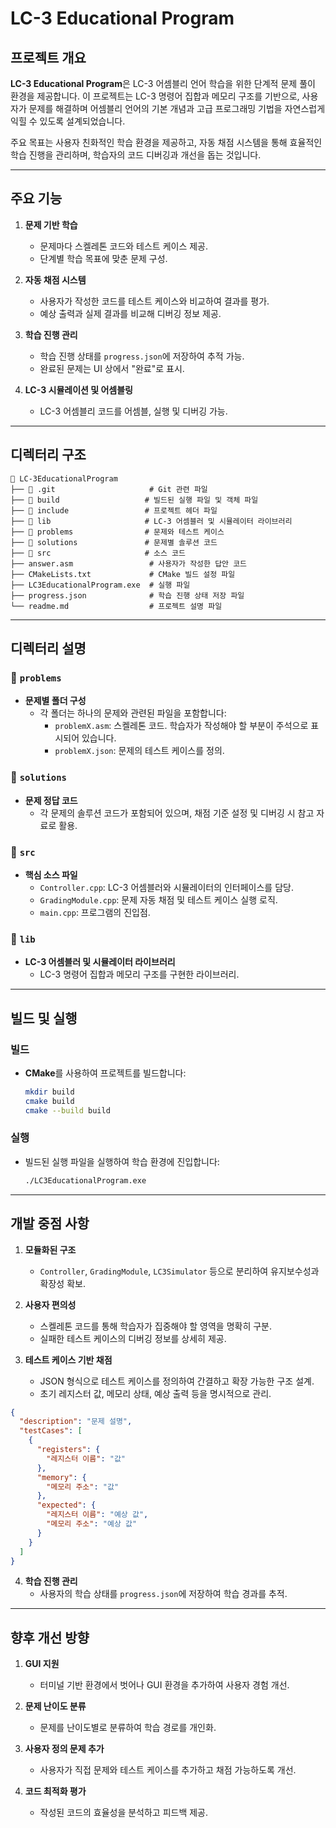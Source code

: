 # LC-3 Educational Program

## 프로젝트 개요

**LC-3 Educational Program**은 LC-3 어셈블리 언어 학습을 위한 단계적 문제 풀이 환경을 제공합니다. 이 프로젝트는 LC-3 명령어 집합과 메모리 구조를 기반으로, 사용자가 문제를 해결하며 어셈블리 언어의 기본 개념과 고급 프로그래밍 기법을 자연스럽게 익힐 수 있도록 설계되었습니다.

주요 목표는 사용자 친화적인 학습 환경을 제공하고, 자동 채점 시스템을 통해 효율적인 학습 진행을 관리하며, 학습자의 코드 디버깅과 개선을 돕는 것입니다.

---

## 주요 기능

1. **문제 기반 학습**

   - 문제마다 스켈레톤 코드와 테스트 케이스 제공.
   - 단계별 학습 목표에 맞춘 문제 구성.

2. **자동 채점 시스템**

   - 사용자가 작성한 코드를 테스트 케이스와 비교하여 결과를 평가.
   - 예상 출력과 실제 결과를 비교해 디버깅 정보 제공.

3. **학습 진행 관리**

   - 학습 진행 상태를 `progress.json`에 저장하여 추적 가능.
   - 완료된 문제는 UI 상에서 "완료"로 표시.

4. **LC-3 시뮬레이션 및 어셈블링**
   - LC-3 어셈블리 코드를 어셈블, 실행 및 디버깅 가능.

---

## 디렉터리 구조

```
📁 LC-3EducationalProgram
├── 📁 .git                     # Git 관련 파일
├── 📁 build                   # 빌드된 실행 파일 및 객체 파일
├── 📁 include                 # 프로젝트 헤더 파일
├── 📁 lib                     # LC-3 어셈블러 및 시뮬레이터 라이브러리
├── 📁 problems                # 문제와 테스트 케이스
├── 📁 solutions               # 문제별 솔루션 코드
├── 📁 src                     # 소스 코드
├── answer.asm                 # 사용자가 작성한 답안 코드
├── CMakeLists.txt             # CMake 빌드 설정 파일
├── LC3EducationalProgram.exe  # 실행 파일
├── progress.json              # 학습 진행 상태 저장 파일
└── readme.md                  # 프로젝트 설명 파일
```

---

## 디렉터리 설명

### 📁 `problems`

- **문제별 폴더 구성**
  - 각 폴더는 하나의 문제와 관련된 파일을 포함합니다:
    - `problemX.asm`: 스켈레톤 코드. 학습자가 작성해야 할 부분이 주석으로 표시되어 있습니다.
    - `problemX.json`: 문제의 테스트 케이스를 정의.
    
### 📁 `solutions`

- **문제 정답 코드**
  - 각 문제의 솔루션 코드가 포함되어 있으며, 채점 기준 설정 및 디버깅 시 참고 자료로 활용.

### 📁 `src`

- **핵심 소스 파일**
  - `Controller.cpp`: LC-3 어셈블러와 시뮬레이터의 인터페이스를 담당.
  - `GradingModule.cpp`: 문제 자동 채점 및 테스트 케이스 실행 로직.
  - `main.cpp`: 프로그램의 진입점.

### 📁 `lib`

- **LC-3 어셈블러 및 시뮬레이터 라이브러리**
  - LC-3 명령어 집합과 메모리 구조를 구현한 라이브러리.

---

## 빌드 및 실행

### **빌드**

- **CMake**를 사용하여 프로젝트를 빌드합니다:
  ```bash
  mkdir build
  cmake build
  cmake --build build
  ```

### **실행**

- 빌드된 실행 파일을 실행하여 학습 환경에 진입합니다:
  ```bash
  ./LC3EducationalProgram.exe
  ```

---

## 개발 중점 사항

1. **모듈화된 구조**

   - `Controller`, `GradingModule`, `LC3Simulator` 등으로 분리하여 유지보수성과 확장성 확보.

2. **사용자 편의성**

   - 스켈레톤 코드를 통해 학습자가 집중해야 할 영역을 명확히 구분.
   - 실패한 테스트 케이스의 디버깅 정보를 상세히 제공.

3. **테스트 케이스 기반 채점**

   - JSON 형식으로 테스트 케이스를 정의하여 간결하고 확장 가능한 구조 설계.
   - 초기 레지스터 값, 메모리 상태, 예상 출력 등을 명시적으로 관리.

```json
{
  "description": "문제 설명",
  "testCases": [
    {
      "registers": {
        "레지스터 이름": "값"
      },
      "memory": {
        "메모리 주소": "값"
      },
      "expected": {
        "레지스터 이름": "예상 값",
        "메모리 주소": "예상 값"
      }
    }
  ]
}
```

4. **학습 진행 관리**
   - 사용자의 학습 상태를 `progress.json`에 저장하여 학습 경과를 추적.

---

## 향후 개선 방향

1. **GUI 지원**

   - 터미널 기반 환경에서 벗어나 GUI 환경을 추가하여 사용자 경험 개선.

2. **문제 난이도 분류**

   - 문제를 난이도별로 분류하여 학습 경로를 개인화.

3. **사용자 정의 문제 추가**

   - 사용자가 직접 문제와 테스트 케이스를 추가하고 채점 가능하도록 개선.

4. **코드 최적화 평가**
   - 작성된 코드의 효율성을 분석하고 피드백 제공.
